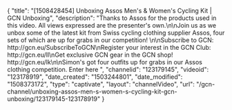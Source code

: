 {
    "title": "[1508428454] Unboxing Assos Men's & Women's Cycling Kit | GCN Unboxing",
    "description": "Thanks to Assos for the products used in this video. All views expressed are the presenter's own.\n\nJoin us as we unbox some of the latest kit from Swiss cycling clothing supplier Assos, four sets of which are up for grabs in our competition! \n\nSubscribe to GCN: http:\/\/gcn.eu\/SubscribeToGCN\nRegister your interest in the GCN Club: http:\/\/gcn.eu\/ll\nGet exclusive GCN gear in the GCN shop! http:\/\/gcn.eu\/lk\n\nSimon's got four outfits up for grabs in our Assos clothing competition. Enter here ",
    "channelid": "123179145",
    "videoid": "123178919",
    "date_created": "1503244801",
    "date_modified": "1508373172",
    "type": "captivate",
    "layout": "channelVideo",
    "url": "\/gcn-channel\/unboxing-assos-men-s-women-s-cycling-kit-gcn-unboxing\/123179145-123178919"
}